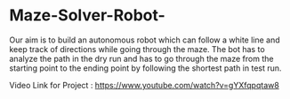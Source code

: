 # Maze-Solver-Robot-
Our aim is to build an autonomous robot which can follow a white line and keep track of directions while going through the maze. The bot has to analyze the path in the dry run and has to go through the maze from the starting point to the ending point by following the shortest path in test run.

Video Link for Project : https://www.youtube.com/watch?v=gYXfqpqtaw8 
